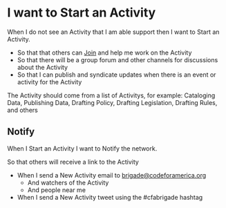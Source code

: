 #  I want to Start an Activity
When I do not see an Activity that I am able support then I want to Start an Activity.
* So that that others can [Join](join_initiative.md) and help me work on the Activity
* So that there will be a group forum and other channels for discussions about the Activity
* So that I can publish and syndicate updates when there is an event or activity for the Activity

The Activity should come from a list of Activitys, for example: Cataloging Data, Publishing Data, Drafting Policy, Drafting Legislation, Drafting Rules, and others

## Notify
When I Start an Activity I want to Notify the network.

So that others will receive a link to the Activity

* When I send a New Activity email to brigade@codeforamerica.org
  * And watchers of the Activity
  * And people near me
* When I send a New Activity tweet using the #cfabrigade hashtag